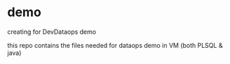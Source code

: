 # demo
creating for DevDataops demo

this repo contains the files needed for dataops demo in VM (both PLSQL & java)

